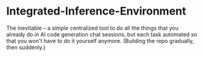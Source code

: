# Integrated-Inference-Environment
The inevitable – a simple centralized tool to do all the things that you already do in AI code generation chat sessions, but each task automated so that you won't have to do it yourself anymore. (Building the repo gradually, then suddenly.)
